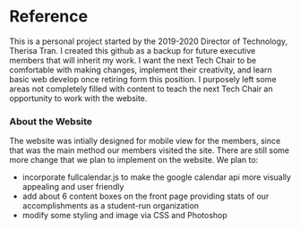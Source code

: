 # Reference
This is a personal project started by the 2019-2020 Director of Technology, Therisa Tran. 
I created this github as a backup for future executive members that will inherit my work. 
I want the next Tech Chair to be comfortable with making changes, implement their creativity, and learn basic web develop once retiring form this position.
I purposely left some areas not completely filled with content to teach the next Tech Chair an opportunity to work with the website.

### About the Website
The website was intially designed for mobile view for the members, since that was the main method our members visited the site. 
There are still some more change that we plan to implement on the website.
We plan to:
  - incorporate fullcalendar.js to make the google calendar api more visually appealing and user friendly
  - add about 6 content boxes on the front page providing stats of our accomplishments as a student-run organization
  - modify some styling and image via CSS and Photoshop
  

